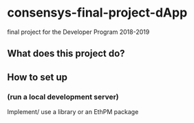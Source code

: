 # consensys-final-project-dApp
final project for the Developer Program 2018-2019
## What does this project do?
## How to set up
### (run a local development server)
Implement/ use a library or an EthPM package 
